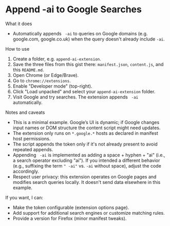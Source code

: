 # Append -ai to Google Searches

What it does
- Automatically appends ` -ai` to queries on Google domains (e.g. google.com, google.co.uk) when the query doesn't already include `-ai`.

How to use
1. Create a folder, e.g. `append-ai-extension`.
2. Save the three files from this gist there: `manifest.json`, `content.js`, and this `README.md`.
3. Open Chrome (or Edge/Brave).
4. Go to `chrome://extensions`.
5. Enable "Developer mode" (top-right).
6. Click "Load unpacked" and select your `append-ai-extension` folder.
7. Visit Google and try searches. The extension appends ` -ai` automatically.

Notes and caveats
- This is a minimal example. Google’s UI is dynamic; if Google changes input names or DOM structure the content script might need updates.
- The extension only runs on `*.google.*` hosts as declared in manifest host permissions.
- The script appends the token only if it's not already present to avoid repeated appends.
- Appending ` -ai` is implemented as adding a space + hyphen + "ai" (i.e., a search operator excluding "ai"). If you intended a different behavior (e.g., suffixing the term `" -ai"` vs. `-ai` without space), adjust the code accordingly.
- Respect user privacy: this extension operates on Google pages and modifies search queries locally. It doesn't send data elsewhere in this example.

If you want, I can:
- Make the token configurable (extension options page).
- Add support for additional search engines or customize matching rules.
- Provide a version for Firefox (minor manifest tweaks).